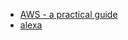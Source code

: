 - [AWS - a practical guide](https://github.com/open-guides/og-aws)
- [alexa](https://github.com/alexa/alexa-avs-sample-app)
